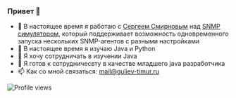### Привет 👋

- 🔭 В настоящее время я работаю с [Сергеем Смирновым](https://github.com/sv-smirnov "sv-smirnov") над [SNMP симулятором](https://github.com/Timzmei/RTRS_Crack "RTRS_Crack"), который поддерживает возможность одновременного запуска нескольких SNMP-агентов с разными настройками
- 🌱 В настоящее время я изучаю Java и Python
- 👯 Я хочу сотрудничать в изучении Java
- 🤔 Я готов к сотрудничесвту в качестве младшего java разработчика 
- 📫 Как со мной связаться: mail@guliev-timur.ru


![Profile views](https://gpvc.arturio.dev/[Timzmei])

<!---
### Hi there 👋

- 🔭 I’m currently working with [Sergey Smirnov](https://github.com/sv-smirnov "sv-smirnov") on [SNMP simulator](https://github.com/Timzmei/RTRS_Crack "RTRS_Crack") wich supports the ability to run several SNMP agents at once, with different settings
- 🌱 I’m currently learning Java and Python
- 👯 I want to collaborate in learning Java
- 🤔 I am ready to cooperate as a junior java developer
- 📫 How to reach me: mail@guliev-timur.ru
-->
